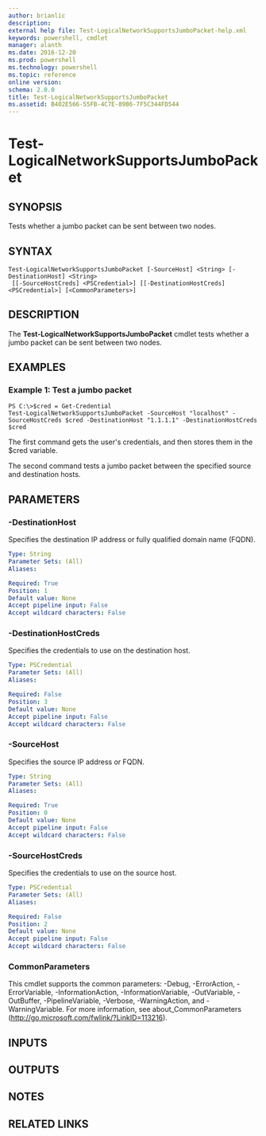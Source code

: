 ```yaml
---
author: brianlic
description: 
external help file: Test-LogicalNetworkSupportsJumboPacket-help.xml
keywords: powershell, cmdlet
manager: alanth
ms.date: 2016-12-20
ms.prod: powershell
ms.technology: powershell
ms.topic: reference
online version: 
schema: 2.0.0
title: Test-LogicalNetworkSupportsJumboPacket
ms.assetid: B402E566-55FB-4C7E-89B6-7F5C344FD544
---
```


# Test-LogicalNetworkSupportsJumboPacket

## SYNOPSIS
Tests whether a jumbo packet can be sent between two nodes.

## SYNTAX

```
Test-LogicalNetworkSupportsJumboPacket [-SourceHost] <String> [-DestinationHost] <String>
 [[-SourceHostCreds] <PSCredential>] [[-DestinationHostCreds] <PSCredential>] [<CommonParameters>]
```

## DESCRIPTION
The **Test-LogicalNetworkSupportsJumboPacket** cmdlet tests whether a jumbo packet can be sent between two nodes.

## EXAMPLES

### Example 1: Test a jumbo packet
```
PS C:\>$cred = Get-Credential
Test-LogicalNetworkSupportsJumboPacket -SourceHost "localhost" -SourceHostCreds $cred -DestinationHost "1.1.1.1" -DestinationHostCreds $cred
```

The first command gets the user's credentials, and then stores them in the $cred variable.

The second command tests a jumbo packet between the specified source and destination hosts.

## PARAMETERS

### -DestinationHost
Specifies the destination IP address or fully qualified domain name (FQDN).

```yaml
Type: String
Parameter Sets: (All)
Aliases: 

Required: True
Position: 1
Default value: None
Accept pipeline input: False
Accept wildcard characters: False
```

### -DestinationHostCreds
Specifies the credentials to use on the destination host.

```yaml
Type: PSCredential
Parameter Sets: (All)
Aliases: 

Required: False
Position: 3
Default value: None
Accept pipeline input: False
Accept wildcard characters: False
```

### -SourceHost
Specifies the source IP address or FQDN.

```yaml
Type: String
Parameter Sets: (All)
Aliases: 

Required: True
Position: 0
Default value: None
Accept pipeline input: False
Accept wildcard characters: False
```

### -SourceHostCreds
Specifies the credentials to use on the source host.

```yaml
Type: PSCredential
Parameter Sets: (All)
Aliases: 

Required: False
Position: 2
Default value: None
Accept pipeline input: False
Accept wildcard characters: False
```

### CommonParameters
This cmdlet supports the common parameters: -Debug, -ErrorAction, -ErrorVariable, -InformationAction, -InformationVariable, -OutVariable, -OutBuffer, -PipelineVariable, -Verbose, -WarningAction, and -WarningVariable. For more information, see about_CommonParameters (http://go.microsoft.com/fwlink/?LinkID=113216).

## INPUTS

## OUTPUTS

## NOTES

## RELATED LINKS


